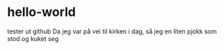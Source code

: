 # hello-world
tester ut github
Da jeg var på vei til kirken i dag, så jeg en liten pjokk som stod og kuket seg
